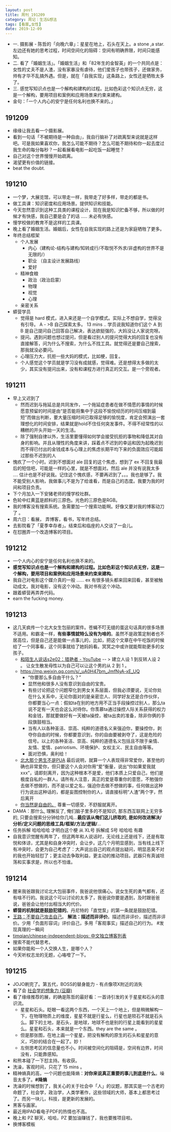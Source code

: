 ```yaml
---
layout: post
title: 周刊_191209
category: 周记｜生活&想法
tags: [看展,女性]
date: 2019-12-09
---
```


- 一. 摄影展 - 陈哲的「向晚六章」：星星在地上，石头在天上。a stone ,a star.左边还有她的思考过程，时间空间化的阻碍：空间有明确界限，时间只能感知。
- 二. 看了「婚姻生活」。「婚姻生活」和「82年生的金智英」的一个共同点是：女性的丈夫不是人渣，没有家暴没有虐待，他们爱孩子也带孩子，还做家务，帅有才华不乱搞外遇。但是，就在「自我实现」这条路上，女性还是牺牲太多了。
- 三. 感觉写知识点也是一个解构和建构的过程。比如色彩这个知识点无穷，这是一个解构，要用项目和案例和应用场景来约束来建构。
- 金句：「一个人内心的安宁是任何名利也换不来的。」

## 191209
  - 缘缘让我去看一个摄影展。
  - 看到一句话「不被期待是一种自由」，我自行脑补了对疏离型来说就是这样吧。可是我如果喜欢你，我怎么可能不期待？怎么可能不期待和你一起去度过我生命的每分每秒？一起看展看电影一起吃饭一起睡觉？
  - 自己对这个世界慢慢开始疏离。
  - 渴望更有价值的链接。
  - beat the doubt.
  
## 191210
  - 一个梦，大展览馆，可以带走一样，我带走了好多样，带走的都是书。
  - 做工具课：知识密度和应用场景。提供知识和技能。
  - 今天忽然意识到这种工具类的课程设计，现在我是知识贮备不够，所以做的时候才有快感，我自己要是会了的话 ..... 未必有快感。
  - 慢学校做的教育不是这样的工具课。
  - 晚上看了婚姻生活。婚姻后，女性在自我实现的路上还是为家庭牺牲了更多。
  - 年终总结框架
    - 个人发展
      - 内心（建构论-结构与建构/知转成行/不取悦不外求/非虚构的世界不是无限的/）
      - 职业 （自主设计发展路线）
      - 爱好
    - 精神食粮
      - 政治（政治启蒙）
      - 物理
      - 视觉
      - 心理
    - 亲密关系
  - 蟒营学员
    - 觉得是 hard 模式，进入来还是一个自学模式。实际上不想自学，觉得没有引导。 A - >B 自己探索太多。 13 mins .. 学员说我知道你们这个 A 到 B 是自己提问自己回答自己解决，表达欲挺强的，大妈没让人家说完呀。
    - 提问。遇到问题也想过提问，但是看过别人的提问觉得大妈的回复也没有直接解答，问为什么不搜索，为什么不找工具。就觉得还是要自己搜索，那我就没必要问。
    - 心理压力大，抗拒一些大妈的模式，比如梗，回复。
    - 个人感觉这个学员就是学习没有成就感，觉得难。还是想得太多做的太少，其实没有提问出来，没有和课程方进行真正的交互。是一个旁观者。
    
## 191211
  - 早上又迟到了
    - 然而迟到与拖延总是共同发作，一个拖延症患者在做不情愿的事情的时候愿意预留的时间是由“是否能将集中于这段不愉悦经历的时间压缩到最短”而做出判断，要大量压缩时间已取得足够的愉悦度，肯定会预演出一套理想化的时间安排，结果就是hold不住任何突发事件。不得不经常性的以糟糕的开头开始一天的生活。
    - 除了强制自律以外，生活里要懂得如何学会接受抗拒的事物和降低其对自身的影响。并且从理性的角度来讲，踩着点不迟到的幸运和因为起晚迟到而不得已付出的金钱成本与心理上的焦虑长期平均下来的负面效应可能超过那些不迟到的人
  - 愧疚了一个小时。迟到不想面对 ale 回复的这个焦虑，想到了 ex 不回复我最后的短信吧，可能是一样的心里，就是不想面对。然后 ale 并没有说我太多 .... 估计也是不好说我。记住这个愧疚感，不要再迟到了。。。我也是够了。我不能受别人影响，我做事儿不是为了给谁看，而是自己的态度。我要为我的时间和项目负责。
  - 下个月加入一下安猪老师的慢学校社群。
  - 色轮中红黄蓝是颜料的三原色。光色的三原色是RGB。
  - 我的博客没有搜索系统。急需要加一个搜索功能啊。好像又要对我的博客动刀了 。
  - 周六日：看展， 弄博客，看书，写年终总结。 
  - 去影院看了「夏季幸存者」。结束后和临座的人交谈了一会儿。
  - 在怼圈弄一个改造博客的项目。
  
## 191212
  - 一个人内心的安宁是任何名利也换不来的。
  - **感觉写知识点也是一个解构和建构的过程。比如色彩这个知识点无穷，这是一个解构，要用项目和案例和应用场景来约束来建构**。
  - 我自己对电影这个媒介真的一般 ...... ex 有很多镜头都来回来回看，甚至被触动成文。我对电影，没有这个冲动。我对书有这个冲动。
  - 跟着蟒营再弄弄代码。
  - earn the fucking money.
  
## 191213
  - 这几天疯传一个北大女生包丽的案件。苍蝇不叮无缝的蛋这句话真的很多场景不适用。和霸凌一样，**有些事情就特么没有为啥的**。虽然不是政策定制者也不居高位，但是自己还是能做一点事儿的，比如，把这个文章在中午吃饭的时候给了一个同事看，这个同事就给了她妈妈看。冥冥之中或许就能帮助更多的女孩子。
    - [和陌生人说话s2e02：猎艳者 - YouTube](https://www.youtube.com/watch?v=oS_U7qKHK7c)  -- > 建立人设 1 到反转人设 2 。 让女生散发母性以为自己可以让这个男的从 2 到 1 。
    - https://mp.weixin.qq.com/s/_uA0H47bm_JmfNyA-xE_UQ
      - “你要那么多自由干什么？”
      - 显然他和很多人没有意识到自由的宝贵。
      - 有些讨论把这个问题窄化到男女关系层面，但我必须要说，无论你处在什么关系中，无论你面对的是亲密恋人、同学好友还是合作伙伴，你都要当心一点：假如ta在别的地方用不正当手段操控过别人，那么ta说不定有一天也会这么对待你。你羡慕ta通过操控人际关系获得的权力和金钱，那就要做好有一天被ta操控，被ta出卖的准备，除非你俩的手段旗鼓相当。
      - 当有人以各种圣洁、崇高、纯粹的道德名义来强迫你，要操控你，剥夺你自由的时候，你都要意识到，你的自由要被剥夺了，这是危险的信号。以上的各种圣洁、崇高、纯粹的道德名义包括且不限于亲情、友情、爱情、patriotism、环境保护、女权主义、民主自由等等。
      - 面对恐惧，奥利给！
    - [北大那个男生不是PUA](https://www.douban.com/group/topic/160681759/) 最后说明，就算一个人表现得非常爱你，甚至他的确也非常爱你，但只要这个人会对你用“爱”衡量，说出“你如果爱我就xxx”，请即刻离开，因为这种根本不是爱，他们本质上只爱自己，他们是极度自私的一群人。请所有人注意，真正的爱是尊重你的意愿，不勉强你去做不想做的，而不是以爱之名，强迫你去做不想做的事，任何做出这种行为说出这种话的，都是妄图控制你的人，请直接标明“人渣”两个字，然后离开
    - [你当然是自由的。](https://mp.weixin.qq.com/s/7izlfyxc0NDaxgefNbJtnw) 尊重一切感受，不舒服就离开。
  - DAMA：那什么, 理解反了, 俺们脑子里多的不是知识, 那东西互联网上无穷多的, 只要会搜索分分钟给你几吨...**最应该从俺们这儿挤取的, 是如何改进解决/分析/定义问题的思维工具/框架/方法/逻辑/**...
  - 任务拆解 哈哈哈哈 才明白这个梗 从 XL号 拆解成 S号  哈哈哈 有趣
  - 自我意识觉醒有两年了，但这两年和人说话时，无论线上还是线下，还是有取悦和体谅，尤其是和自身冲突时，会让步。这几个月明显感到，当有线上线下有冲突时，会更为自己考虑了：大声说出自己的观点提出疑问，明显恶臭不对的我也开始轻怼了；更主动去争取利益，更主动的推动项目。武器只有真诚坦荡和实事求是，所以也不怕谁。
  
## 191214
  - 醒来我爸跟我讨论北大包丽事件，我爸说他很痛心。说女生死的勇气都有，还有啥不行的。我说这个可以讨论的太多了，我爸说你要是遇到，及时跟爸爸说，爸爸会让他付出相当大的代价。
  - **蟒营的机制就是鼓励犯错的**。丹尼特的「直觉泵」的第一条就是鼓励犯错。
  - [王路：不要自己攻击自己](https://www.douban.com/note/745400650/?dt_platform=com.douban.activity.wechat_friends&dt_dapp=1)。 **解法：描述而非评价**。描述而非评价，描述而非评价。少用「负面形容词」评价自己，多用「客观事实」描述自己的行为。 #发现真理的一瞬间 
  - [timqian/chinese-independent-blogs: 中文独立博客列表](https://github.com/timqian/chinese-independent-blogs)
  - 搜索不能代替思考。
  - 如果你能和一个人交换人生，是哪个人？
  - 今天听权志龙的无题，心咯噔了一下。 
  
## 191215
  - JOJO刷完了。第五代，BOSS的替身能力 - 有点像项X附近的消失
  - 看了会 [社会学的想象力 (豆瓣)](https://book.douban.com/subject/26874446/)
  - 看了缘缘推荐的展，的确是陈哲的最好看：一首诗引发的关于星星和石头的意识流。
    - 星星和石头。眨眼一看这两个东西，一个天上一个地上，但是稍微解构一下，在物理物质上的维度，星星不就是行星么，行星也是陨石不就是石头么。脚下的土地，是石头，是地球，地球不也是别的行星上能看到的星星么。星星和石头，本来就是一个东西。they are the same 。
    - 但是那张图，在地上画一个星星，把没有解构的原生的石头和星星的意义，巧妙的结合在一起了。妙！
    - 左侧思考区的信息量也不小。时间被空间化的阻碍是，空间有边界，时间没有，只能靠感知。
  - 和熊本碰了一下怼主持。有收获。
  - 洗澡，客观时间，只花了 15  mins 。
  - 精神熵真的高，一个问题也能降熵：**对你来说真正重要的事儿到底是什么**。噪音太多了。**#降熵**
  - 洗澡的时候想到了，我关心的关于社会中「人」的议题，那其实是一个古老的命题了，社会学，政治学，人类学著作，这些领域的大师，基本上都思考过了。而另一块儿，科技，是更新的发展的。
  - 黑客与画家。
  - 最近用IPAD看电子PDF的热情也不高。
  - 晚上和 PZ 聊天，哈哈，PZ 要加油赚钱了，我也要推项目啦。
- 换博客模板
 
